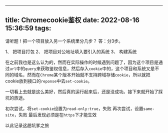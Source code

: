 <!--
 * @Author: Cross
 * @Date: 2022-08-16 15:36:59
 * @LastEditTime: 2022-08-16 15:48:08
 * @FilePath: /Blog/source/_posts/Chromecookie鉴权.md
 * @Description: 
-->
---
title: Chromecookie鉴权
date: 2022-08-16 15:36:59
tags:
---

请听题！把一个项目放入另一个系统里分几步？
答：分3步。

1、 把项目打包
2、 把项目对公地址填入要引入的系统
3、 构建系统

在之前我也是这么认为的，然而在实际操作的时候遇到问题了，因为这个项目是通过`url`中的`query`来获取鉴权信息，然后存入`cookie`中的，这个项目和系统又是不同的域名，然而在`Chrome`某个版本开始就不支持跨域存储`cookie`，所以就把cookie放到接口的`reponse`中去`set-cookie`。

一切看上去就是这么美好，然后真的运行起来后，还是没成功。接下来就开始了踩坑的旅途。

初次尝试，将`set-cookie`设置为`read-only:true`，失败
再次尝试，设置`same-site`，失败
最后发现必须是在`https`下才能生效

以此记录这趟坑爹之旅


